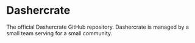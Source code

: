 # Dashercrate
The official Dashercrate GitHub repository. Dashercrate is managed by a small team serving for a small community.

